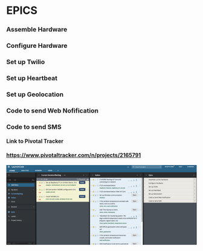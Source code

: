 # EPICS

### Assemble Hardware
### Configure Hardware
### Set up Twilio
### Set up Heartbeat
### Set up Geolocation
### Code to send Web Nofification
### Code to send SMS


#### Link to Pivotal Tracker
#### https://www.pivotaltracker.com/n/projects/2165791

![PivotalTracker](Project2165791_April19.png)

